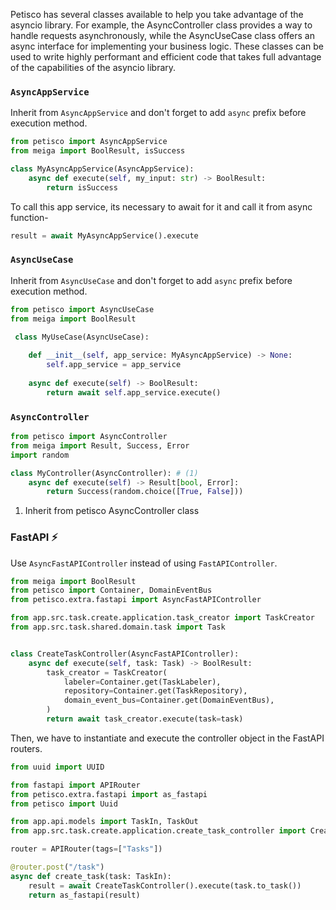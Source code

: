 Petisco has several classes available to help you take advantage of the asyncio library. For example, the 
AsyncController class provides a way to handle requests asynchronously, while the AsyncUseCase class offers an async 
interface for implementing your business logic. These classes can be used to write highly performant and efficient code 
that takes full advantage of the capabilities of the asyncio library.


### `AsyncAppService`

Inherit from `AsyncAppService` and don't forget to add `async` prefix before execution method.

```python
from petisco import AsyncAppService
from meiga import BoolResult, isSuccess

class MyAsyncAppService(AsyncAppService):
    async def execute(self, my_input: str) -> BoolResult:
        return isSuccess
```

To call this app service, its necessary to await for it and call it from async function-

```python
result = await MyAsyncAppService().execute
```

### `AsyncUseCase`

Inherit from `AsyncUseCase` and don't forget to add `async` prefix before execution method.

```python
from petisco import AsyncUseCase
from meiga import BoolResult

 class MyUseCase(AsyncUseCase):
    
    def __init__(self, app_service: MyAsyncAppService) -> None:
        self.app_service = app_service
        
    async def execute(self) -> BoolResult:
        return await self.app_service.execute()
```

### `AsyncController`

```python hl_lines="5"
from petisco import AsyncController
from meiga import Result, Success, Error
import random

class MyController(AsyncController): # (1)
    async def execute(self) -> Result[bool, Error]:
        return Success(random.choice([True, False]))
```

1. Inherit from petisco AsyncController class

### FastAPI ⚡️

Use `AsyncFastAPIController` instead of using `FastAPIController`.

```python hl_lines="9 10 11 12 13 14 15 16"
from meiga import BoolResult
from petisco import Container, DomainEventBus
from petisco.extra.fastapi import AsyncFastAPIController

from app.src.task.create.application.task_creator import TaskCreator
from app.src.task.shared.domain.task import Task


class CreateTaskController(AsyncFastAPIController):
    async def execute(self, task: Task) -> BoolResult:
        task_creator = TaskCreator(
            labeler=Container.get(TaskLabeler),
            repository=Container.get(TaskRepository),
            domain_event_bus=Container.get(DomainEventBus),
        )
        return await task_creator.execute(task=task)
```

Then, we have to instantiate and execute the controller object in the FastAPI routers.

```python hl_lines="12 13 14"
from uuid import UUID

from fastapi import APIRouter
from petisco.extra.fastapi import as_fastapi
from petisco import Uuid

from app.api.models import TaskIn, TaskOut
from app.src.task.create.application.create_task_controller import CreateTaskController

router = APIRouter(tags=["Tasks"])

@router.post("/task")
async def create_task(task: TaskIn):
    result = await CreateTaskController().execute(task.to_task())
    return as_fastapi(result)
    
```
